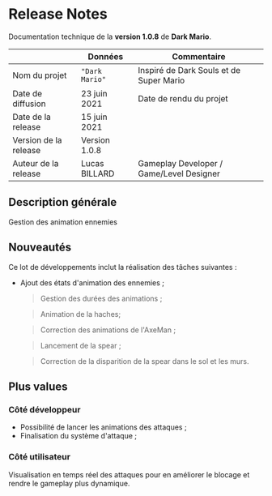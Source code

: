 # Release Notes

Documentation technique de la **version 1.0.8** de **Dark Mario**.

|                      |Données         |Commentaire                                         |
|----------------------|----------------|----------------------------------------------------|
|Nom du projet         |`"Dark Mario"`  |Inspiré de Dark Souls et de Super Mario             |
|Date de diffusion     |23 juin 2021    |Date de rendu du projet                             |
|Date de la release    |15 juin 2021    |                                                    |
|Version de la release |Version 1.0.8   |                                                    |
|Auteur de la release  |Lucas  BILLARD  |Gameplay Developer / Game/Level Designer            |  

## Description générale

Gestion des animation ennemies

## Nouveautés

Ce lot de développements inclut la réalisation des tâches suivantes :
- Ajout des états d'animation des ennemies ;

  > Gestion des durées des animations ;

  >  Animation de la haches;

  > Correction des animations de l'AxeMan ;

  > Lancement de la spear ;

  > Correction de la disparition de la spear dans le sol et les murs.

## Plus values

### Côté développeur

- Possibilité de lancer les animations des attaques ;
- Finalisation du système d'attaque ;

### Côté utilisateur

Visualisation en temps réel des attaques pour en améliorer le blocage et rendre le gameplay plus dynamique.

